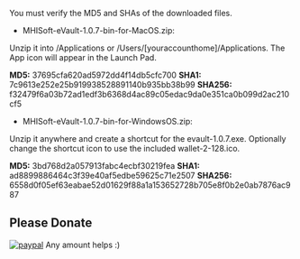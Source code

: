 You must verify the MD5 and SHAs of the downloaded files.

* MHISoft-eVault-1.0.7-bin-for-MacOS.zip:

Unzip it  into /Applications or /Users/[youraccounthome]/Applications. The App icon will appear in the Launch Pad.

**MD5:**        37695cfa620ad5972dd4f14db5cfc700
**SHA1:**       7c9613e252e25b919938528891140b935bb38b99
**SHA256:**   f32479f6a03b72ad1edf3b6368d4ac89c05edac9da0e351ca0b099d2ac210cf5


* MHISoft-eVault-1.0.7-bin-for-WindowsOS.zip:

Unzip it  anywhere and create a shortcut for the evault-1.0.7.exe. Optionally change the shortcut icon to use the included wallet-2-128.ico.


**MD5:**        3bd768d2a057913fabc4ecbf30219fea
**SHA1:**       ad8899886464c3f39e40af5edbe59625c71e2507
**SHA256:**   6558d0f05ef63eabae52d01629f88a1a153652728b705e8f0b2e0ab7876ac987


## Please Donate
[![paypal](https://www.paypalobjects.com/webstatic/en_US/i/btn/png/silver-pill-paypal-26px.png)](https://www.paypal.me/mhisoft)
Any amount helps :)